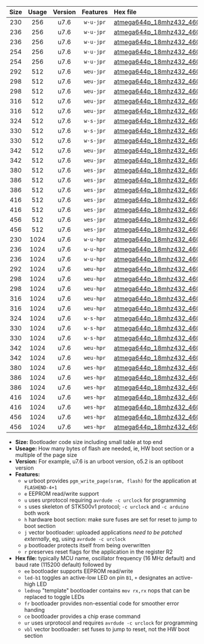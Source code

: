 |Size|Usage|Version|Features|Hex file|
|:-:|:-:|:-:|:-:|:--|
|230|256|u7.6|`w-u-jpr`|[atmega644p_18mhz432_460800bps_ur_vbl.hex](https://raw.githubusercontent.com/stefanrueger/urboot/main/atmega644p_18mhz432_460800bps_ur_vbl.hex)|
|236|256|u7.6|`w-u-jpr`|[atmega644p_18mhz432_460800bps_led+b0_ur_vbl.hex](https://raw.githubusercontent.com/stefanrueger/urboot/main/atmega644p_18mhz432_460800bps_led+b0_ur_vbl.hex)|
|236|256|u7.6|`w-u-jpr`|[atmega644p_18mhz432_460800bps_lednop_ur_vbl.hex](https://raw.githubusercontent.com/stefanrueger/urboot/main/atmega644p_18mhz432_460800bps_lednop_ur_vbl.hex)|
|254|256|u7.6|`w-u-jpr`|[atmega644p_18mhz432_460800bps_led+b0_fr_ur_vbl.hex](https://raw.githubusercontent.com/stefanrueger/urboot/main/atmega644p_18mhz432_460800bps_led+b0_fr_ur_vbl.hex)|
|254|256|u7.6|`w-u-jpr`|[atmega644p_18mhz432_460800bps_lednop_fr_ur_vbl.hex](https://raw.githubusercontent.com/stefanrueger/urboot/main/atmega644p_18mhz432_460800bps_lednop_fr_ur_vbl.hex)|
|292|512|u7.6|`weu-jpr`|[atmega644p_18mhz432_460800bps_ee_ur_vbl.hex](https://raw.githubusercontent.com/stefanrueger/urboot/main/atmega644p_18mhz432_460800bps_ee_ur_vbl.hex)|
|298|512|u7.6|`weu-jpr`|[atmega644p_18mhz432_460800bps_ee_led+b0_ur_vbl.hex](https://raw.githubusercontent.com/stefanrueger/urboot/main/atmega644p_18mhz432_460800bps_ee_led+b0_ur_vbl.hex)|
|298|512|u7.6|`weu-jpr`|[atmega644p_18mhz432_460800bps_ee_lednop_ur_vbl.hex](https://raw.githubusercontent.com/stefanrueger/urboot/main/atmega644p_18mhz432_460800bps_ee_lednop_ur_vbl.hex)|
|316|512|u7.6|`weu-jpr`|[atmega644p_18mhz432_460800bps_ee_led+b0_fr_ur_vbl.hex](https://raw.githubusercontent.com/stefanrueger/urboot/main/atmega644p_18mhz432_460800bps_ee_led+b0_fr_ur_vbl.hex)|
|316|512|u7.6|`weu-jpr`|[atmega644p_18mhz432_460800bps_ee_lednop_fr_ur_vbl.hex](https://raw.githubusercontent.com/stefanrueger/urboot/main/atmega644p_18mhz432_460800bps_ee_lednop_fr_ur_vbl.hex)|
|324|512|u7.6|`w-s-jpr`|[atmega644p_18mhz432_460800bps_vbl.hex](https://raw.githubusercontent.com/stefanrueger/urboot/main/atmega644p_18mhz432_460800bps_vbl.hex)|
|330|512|u7.6|`w-s-jpr`|[atmega644p_18mhz432_460800bps_led+b0_vbl.hex](https://raw.githubusercontent.com/stefanrueger/urboot/main/atmega644p_18mhz432_460800bps_led+b0_vbl.hex)|
|330|512|u7.6|`w-s-jpr`|[atmega644p_18mhz432_460800bps_lednop_vbl.hex](https://raw.githubusercontent.com/stefanrueger/urboot/main/atmega644p_18mhz432_460800bps_lednop_vbl.hex)|
|342|512|u7.6|`weu-jpr`|[atmega644p_18mhz432_460800bps_ee_led+b0_fr_ce_ur_vbl.hex](https://raw.githubusercontent.com/stefanrueger/urboot/main/atmega644p_18mhz432_460800bps_ee_led+b0_fr_ce_ur_vbl.hex)|
|342|512|u7.6|`weu-jpr`|[atmega644p_18mhz432_460800bps_ee_lednop_fr_ce_ur_vbl.hex](https://raw.githubusercontent.com/stefanrueger/urboot/main/atmega644p_18mhz432_460800bps_ee_lednop_fr_ce_ur_vbl.hex)|
|380|512|u7.6|`wes-jpr`|[atmega644p_18mhz432_460800bps_ee_vbl.hex](https://raw.githubusercontent.com/stefanrueger/urboot/main/atmega644p_18mhz432_460800bps_ee_vbl.hex)|
|386|512|u7.6|`wes-jpr`|[atmega644p_18mhz432_460800bps_ee_led+b0_vbl.hex](https://raw.githubusercontent.com/stefanrueger/urboot/main/atmega644p_18mhz432_460800bps_ee_led+b0_vbl.hex)|
|386|512|u7.6|`wes-jpr`|[atmega644p_18mhz432_460800bps_ee_lednop_vbl.hex](https://raw.githubusercontent.com/stefanrueger/urboot/main/atmega644p_18mhz432_460800bps_ee_lednop_vbl.hex)|
|416|512|u7.6|`wes-jpr`|[atmega644p_18mhz432_460800bps_ee_led+b0_fr_vbl.hex](https://raw.githubusercontent.com/stefanrueger/urboot/main/atmega644p_18mhz432_460800bps_ee_led+b0_fr_vbl.hex)|
|416|512|u7.6|`wes-jpr`|[atmega644p_18mhz432_460800bps_ee_lednop_fr_vbl.hex](https://raw.githubusercontent.com/stefanrueger/urboot/main/atmega644p_18mhz432_460800bps_ee_lednop_fr_vbl.hex)|
|456|512|u7.6|`wes-jpr`|[atmega644p_18mhz432_460800bps_ee_led+b0_fr_ce_vbl.hex](https://raw.githubusercontent.com/stefanrueger/urboot/main/atmega644p_18mhz432_460800bps_ee_led+b0_fr_ce_vbl.hex)|
|456|512|u7.6|`wes-jpr`|[atmega644p_18mhz432_460800bps_ee_lednop_fr_ce_vbl.hex](https://raw.githubusercontent.com/stefanrueger/urboot/main/atmega644p_18mhz432_460800bps_ee_lednop_fr_ce_vbl.hex)|
|230|1024|u7.6|`w-u-hpr`|[atmega644p_18mhz432_460800bps_ur.hex](https://raw.githubusercontent.com/stefanrueger/urboot/main/atmega644p_18mhz432_460800bps_ur.hex)|
|236|1024|u7.6|`w-u-hpr`|[atmega644p_18mhz432_460800bps_led+b0_ur.hex](https://raw.githubusercontent.com/stefanrueger/urboot/main/atmega644p_18mhz432_460800bps_led+b0_ur.hex)|
|236|1024|u7.6|`w-u-hpr`|[atmega644p_18mhz432_460800bps_lednop_ur.hex](https://raw.githubusercontent.com/stefanrueger/urboot/main/atmega644p_18mhz432_460800bps_lednop_ur.hex)|
|292|1024|u7.6|`weu-hpr`|[atmega644p_18mhz432_460800bps_ee_ur.hex](https://raw.githubusercontent.com/stefanrueger/urboot/main/atmega644p_18mhz432_460800bps_ee_ur.hex)|
|298|1024|u7.6|`weu-hpr`|[atmega644p_18mhz432_460800bps_ee_led+b0_ur.hex](https://raw.githubusercontent.com/stefanrueger/urboot/main/atmega644p_18mhz432_460800bps_ee_led+b0_ur.hex)|
|298|1024|u7.6|`weu-hpr`|[atmega644p_18mhz432_460800bps_ee_lednop_ur.hex](https://raw.githubusercontent.com/stefanrueger/urboot/main/atmega644p_18mhz432_460800bps_ee_lednop_ur.hex)|
|316|1024|u7.6|`weu-hpr`|[atmega644p_18mhz432_460800bps_ee_led+b0_fr_ur.hex](https://raw.githubusercontent.com/stefanrueger/urboot/main/atmega644p_18mhz432_460800bps_ee_led+b0_fr_ur.hex)|
|316|1024|u7.6|`weu-hpr`|[atmega644p_18mhz432_460800bps_ee_lednop_fr_ur.hex](https://raw.githubusercontent.com/stefanrueger/urboot/main/atmega644p_18mhz432_460800bps_ee_lednop_fr_ur.hex)|
|324|1024|u7.6|`w-s-hpr`|[atmega644p_18mhz432_460800bps.hex](https://raw.githubusercontent.com/stefanrueger/urboot/main/atmega644p_18mhz432_460800bps.hex)|
|330|1024|u7.6|`w-s-hpr`|[atmega644p_18mhz432_460800bps_led+b0.hex](https://raw.githubusercontent.com/stefanrueger/urboot/main/atmega644p_18mhz432_460800bps_led+b0.hex)|
|330|1024|u7.6|`w-s-hpr`|[atmega644p_18mhz432_460800bps_lednop.hex](https://raw.githubusercontent.com/stefanrueger/urboot/main/atmega644p_18mhz432_460800bps_lednop.hex)|
|342|1024|u7.6|`weu-hpr`|[atmega644p_18mhz432_460800bps_ee_led+b0_fr_ce_ur.hex](https://raw.githubusercontent.com/stefanrueger/urboot/main/atmega644p_18mhz432_460800bps_ee_led+b0_fr_ce_ur.hex)|
|342|1024|u7.6|`weu-hpr`|[atmega644p_18mhz432_460800bps_ee_lednop_fr_ce_ur.hex](https://raw.githubusercontent.com/stefanrueger/urboot/main/atmega644p_18mhz432_460800bps_ee_lednop_fr_ce_ur.hex)|
|380|1024|u7.6|`wes-hpr`|[atmega644p_18mhz432_460800bps_ee.hex](https://raw.githubusercontent.com/stefanrueger/urboot/main/atmega644p_18mhz432_460800bps_ee.hex)|
|386|1024|u7.6|`wes-hpr`|[atmega644p_18mhz432_460800bps_ee_led+b0.hex](https://raw.githubusercontent.com/stefanrueger/urboot/main/atmega644p_18mhz432_460800bps_ee_led+b0.hex)|
|386|1024|u7.6|`wes-hpr`|[atmega644p_18mhz432_460800bps_ee_lednop.hex](https://raw.githubusercontent.com/stefanrueger/urboot/main/atmega644p_18mhz432_460800bps_ee_lednop.hex)|
|416|1024|u7.6|`wes-hpr`|[atmega644p_18mhz432_460800bps_ee_led+b0_fr.hex](https://raw.githubusercontent.com/stefanrueger/urboot/main/atmega644p_18mhz432_460800bps_ee_led+b0_fr.hex)|
|416|1024|u7.6|`wes-hpr`|[atmega644p_18mhz432_460800bps_ee_lednop_fr.hex](https://raw.githubusercontent.com/stefanrueger/urboot/main/atmega644p_18mhz432_460800bps_ee_lednop_fr.hex)|
|456|1024|u7.6|`wes-hpr`|[atmega644p_18mhz432_460800bps_ee_led+b0_fr_ce.hex](https://raw.githubusercontent.com/stefanrueger/urboot/main/atmega644p_18mhz432_460800bps_ee_led+b0_fr_ce.hex)|
|456|1024|u7.6|`wes-hpr`|[atmega644p_18mhz432_460800bps_ee_lednop_fr_ce.hex](https://raw.githubusercontent.com/stefanrueger/urboot/main/atmega644p_18mhz432_460800bps_ee_lednop_fr_ce.hex)|

- **Size:** Bootloader code size including small table at top end
- **Useage:** How many bytes of flash are needed, ie, HW boot section or a multiple of the page size
- **Version:** For example, u7.6 is an urboot version, o5.2 is an optiboot version
- **Features:**
  + `w` urboot provides `pgm_write_page(sram, flash)` for the application at `FLASHEND-4+1`
  + `e` EEPROM read/write support
  + `u` uses urprotocol requiring `avrdude -c urclock` for programming
  + `s` uses skeleton of STK500v1 protocol; `-c urclock` and `-c arduino` both work
  + `h` hardware boot section: make sure fuses are set for reset to jump to boot section
  + `j` vector bootloader: uploaded applications *need to be patched externally*, eg, using `avrdude -c urclock`
  + `p` bootloader protects itself from being overwritten
  + `r` preserves reset flags for the application in the register R2
- **Hex file:** typically MCU name, oscillator frequency (16 MHz default) and baud rate (115200 default) followed by
  + `ee` bootloader supports EEPROM read/write
  + `led-b1` toggles an active-low LED on pin `B1`, `+` designates an active-high LED
  + `lednop` "template" bootloader contains `mov rx,rx` nops that can be replaced to toggle LEDs
  + `fr` bootloader provides non-essential code for smoother error handing
  + `ce` bootloader provides a chip erase command
  + `ur` uses urprotocol and requires `avrdude -c urclock` for programming
  + `vbl` vector bootloader: set fuses to jump to reset, not the HW boot section
